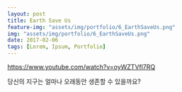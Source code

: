```yaml
---
layout: post
title: Earth Save Us
feature-img: "assets/img/portfolio/6_EarthSaveUs.png"
img: "assets/img/portfolio/6_EarthSaveUs.png"
date: 2017-02-06
tags: [Lorem, Ipsum, Portfolio]
---
```


https://www.youtube.com/watch?v=oyWZTVfl7RQ

당신의 지구는 얼마나 오래동안 생존할 수 있을까요?

